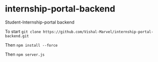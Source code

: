 # internship-portal-backend
Student-Internship-portal backend

To start `git clone https://github.com/Vishal-Marvel/internship-portal-backend.git`

Then `npm install --force`

Then `npm server.js`